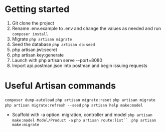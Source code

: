 # Getting started
1. Git clone the project
2. Rename .env.example to .env and change the values as needed and run `composer install`
3. Migrate
`php artisan migrate`
4. Seed the database
`php artisan db:seed`
5. php artisan jwt:secret 
6. php artisan key:generate
5. Launch with php artisan serve --port=8080
6. Import api.postman.json into postman and begin issuing requests 

# Useful Artisan commands
`composer dump-autoload`
`php artisan migrate:reset`
`php artisan migrate`
`php artisan migrate:refresh --seed`
`php artisan help make:model`
- Scaffold with -a option: migration, controller and model
`php artisan make:model Model/Product -a`
`php artisan route:list`` `
`php artisan make:migrate`

